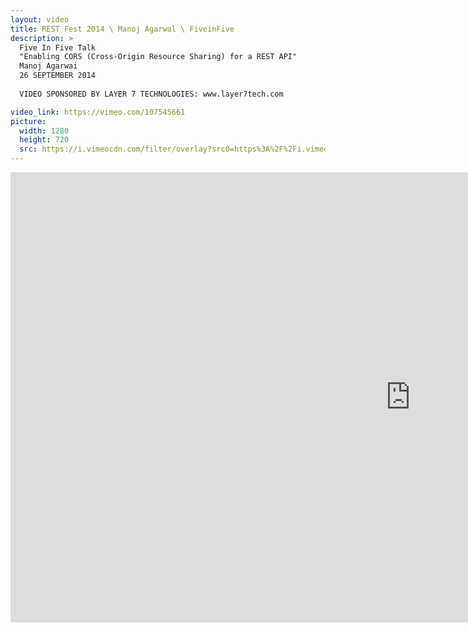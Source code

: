 ```yaml
---
layout: video
title: REST Fest 2014 \ Manoj Agarwal \ FiveinFive
description: >
  Five In Five Talk
  "Enabling CORS (Cross-Origin Resource Sharing) for a REST API"
  Manoj Agarwai
  26 SEPTEMBER 2014
  
  VIDEO SPONSORED BY LAYER 7 TECHNOLOGIES: www.layer7tech.com

video_link: https://vimeo.com/107545661
picture:
  width: 1280
  height: 720
  src: https://i.vimeocdn.com/filter/overlay?src0=https%3A%2F%2Fi.vimeocdn.com%2Fvideo%2F491016882_1280x720.jpg&src1=http%3A%2F%2Ff.vimeocdn.com%2Fp%2Fimages%2Fcrawler_play.png
---
```

<iframe src="https://player.vimeo.com/video/107545661?title=0&byline=0&portrait=0&badge=0&autopause=0&player_id=0" width="1280" height="720" frameborder="0" title="REST Fest 2014 \ Manoj Agarwal \ FiveinFive" webkitallowfullscreen mozallowfullscreen allowfullscreen></iframe>